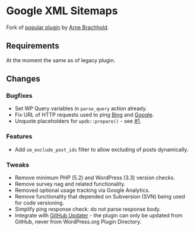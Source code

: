 # Google XML Sitemaps

Fork of [popular plugin](https://wordpress.org/plugins/google-sitemap-generator/) by [Arne Brachhold](http://www.arnebrachhold.de/).

## Requirements

At the moment the same as of legacy plugin.

## Changes

### Bugfixes

* Set WP Query variables in `parse_query` action already.
* Fix URL of HTTP requests used to ping [Bing](https://www.bing.com/webmaster/help/how-to-submit-sitemaps-82a15bd4) and [Google](https://developers.google.com/search/docs/guides/submit-URLs).
* Unquote placeholders for `wpdb::prepare()` - see [#1](https://github.com/chesio/google-sitemap-generator/issues/1).

### Features

* Add `sm_exclude_post_ids` filter to allow excluding of posts dynamically.

### Tweaks

* Remove minimum PHP (5.2) and WordPress (3.3) version checks.
* Remove survey nag and related functionality.
* Removed optional usage tracking via Google Analytics.
* Remove functionality that depended on Subversion (SVN) being used for code versioning.
* Simplify ping response check: do not parse response body.
* Integrate with [GitHub Updater](https://github.com/afragen/github-updater) - the plugin can only be updated from GitHub, never from WordPress.org Plugin Directory.
